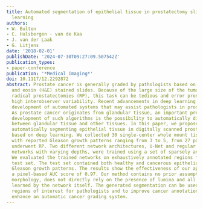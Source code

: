 ```yaml
---
title: Automated segmentation of epithelial tissue in prostatectomy slides using deep
  learning
authors:
- W. Bulten
- C. Hulsbergen - van de Kaa
- J. van der Laak
- G. Litjens
date: '2018-02-01'
publishDate: '2024-07-30T09:27:09.507542Z'
publication_types:
- paper-conference
publication: '*Medical Imaging*'
doi: 10.1117/12.2292872
abstract: Prostate cancer is generally graded by pathologists based on hematoxylin
  and eosin (H&E) stained slides. Because of the large size of the tumor areas in
  radical prostatectomies (RP), this task can be tedious and error prone with known
  high interobserver variability. Recent advancements in deep learning have enabled
  development of automated systems that may assist pathologists in prostate diagnostics.
  As prostate cancer originates from glandular tissue, an important prerequisite for
  development of such algorithms is the possibility to automatically differentiate
  between glandular tissue and other tissues. In this paper, we propose a method for
  automatically segmenting epithelial tissue in digitally scanned prostatectomy slides
  based on deep learning. We collected 30 single-center whole mount tissue sections,
  with reported Gleason growth patterns ranging from 3 to 5, from 27 patients that
  underwent RP. Two different network architectures, U-Net and regular fully convolutional
  networks with varying depths, were trained using a set of sparsely annotated slides.
  We evaluated the trained networks on exhaustively annotated regions from a separate
  test set. The test set contained both healthy and cancerous epithelium with different
  Gleason growth patterns. The results show the effectiveness of our approach given
  a pixel-based AUC score of 0.97. Our method contains no prior assumptions on glandular
  morphology, does not directly rely on the presence of lumina and all features are
  learned by the network itself. The generated segmentation can be used to highlight
  regions of interest for pathologists and to improve cancer annotations to further
  enhance an automatic cancer grading system.
---
```

